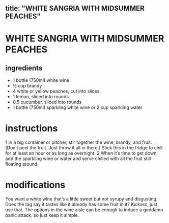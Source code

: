 	
title: "WHITE SANGRIA WITH MIDSUMMER PEACHES"
---

# WHITE SANGRIA WITH MIDSUMMER PEACHES

## ingredients
* 1 bottle (750ml) white wine
* ½ cup brandy
* 4 white or yellow peaches, cut into slices
* 1 lemon, sliced into rounds
* 0.5 cucumber, sliced into rounds
* 1 bottle (750ml) sparkling white wine or 2 cup sparkling water

# instructions
1 In a big container or pitcher, stir together the wine, brandy, and fruit. (Don’t peel the fruit. Just throw it all in there.) Stick this in the fridge to chill for at least an hour or as long as overnight.
2 When it’s time to get down, add the sparkling wine or water and serve chilled with all the fruit still floating around.

# modifications

You want a white wine that’s a little sweet but not syrupy and disgusting. Does the tag say it tastes like it already has some fruit in it? Kickass, just use that. The options in the wine aisle can be enough to induce a goddamn panic attack, so just keep it simple.
	

